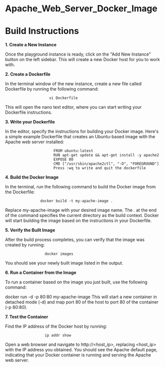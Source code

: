 # Apache_Web_Server_Docker_Image

# Build Instructions

**1. Create a New Instance**

Once the playground instance is ready, click on the "Add New Instance" button on the left sidebar.
This will create a new Docker host for you to work with.

**2. Create a Dockerfile**

In the terminal window of the new instance, create a new file called Dockerfile by running the following command:

                        vi Dockerfile
This will open the nano text editor, where you can start writing your Dockerfile instructions.

**3. Write your Dockerfile**

In the editor, specify the instructions for building your Docker image. Here's a simple example Dockerfile that creates an Ubuntu-based image with the Apache web server installed:

                          FROM ubuntu:latest
                          RUN apt-get update && apt-get install -y apache2
                          EXPOSE 80
                          CMD ["/usr/sbin/apache2ctl", "-D", "FOREGROUND"]
                          Press :wq to write and quit the dockerfile

**4. Build the Docker Image**

In the terminal, run the following command to build the Docker image from the Dockerfile:

                    docker build -t my-apache-image .
Replace my-apache-image with your desired image name.
The . at the end of the command specifies the current directory as the build context.
Docker will start building the image based on the instructions in your Dockerfile.

**5. Verify the Built Image**

After the build process completes, you can verify that the image was created by running:

                      docker images
You should see your newly built image listed in the output.

**6. Run a Container from the Image**

To run a container based on the image you just built, use the following command:

docker run -d -p 80:80 my-apache-image
This will start a new container in detached mode (-d) and map port 80 of the host to port 80 of the container (-p 80:80).

**7. Test the Container**

Find the IP address of the Docker host by running:

                      ip addr show
Open a web browser and navigate to http://<host_ip>, replacing <host_ip> with the IP address you obtained.
You should see the Apache default page, indicating that your Docker container is running and serving the Apache web server.
